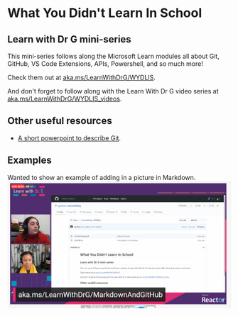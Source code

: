 # What You Didn't Learn In School
## Learn with Dr G mini-series

This mini-series follows along the Microsoft Learn modules all about Git, GitHub, VS Code Extensions, APIs, Powershell, and so much more!

Check them out at [aka.ms/LearnWithDrG/WYDLIS](https://aka.ms/LearnWithDrG/WYDLIS).

And don't forget to follow along with the Learn With Dr G video series at [aka.ms/LearnWithDrG/WYDLIS_videos](https://aka.ms/LearnWithDrG/WYDLIS_videos).

## Other useful resources

- [A short powerpoint to describe Git](https://github.com/sguthals/learnwithdrg/blob/main/WYDLIS/IntroToGit_Recap.pdf).

## Examples

Wanted to show an example of adding in a picture in Markdown.
![This is a screencapture of the Learn with Dr G stream on GitHub markdown](streamImage.png)
